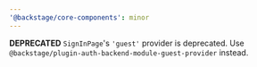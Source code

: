 ```yaml
---
'@backstage/core-components': minor
---
```


**DEPRECATED** `SignInPage`'s `'guest'` provider is deprecated. Use `@backstage/plugin-auth-backend-module-guest-provider` instead.
